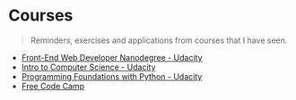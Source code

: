 # Courses
> Reminders, exercises and applications from courses that I have seen.

+ [Front-End Web Developer Nanodegree - Udacity](/courses/front-end-web-developer-nanodegree/)
+ [Intro to Computer Science - Udacity](/courses/intro-to-computer-science/)
+ [Programming Foundations with Python - Udacity](/courses/programming-foundations-with-python/)
+ [Free Code Camp](/courses/free-code-camp/)
